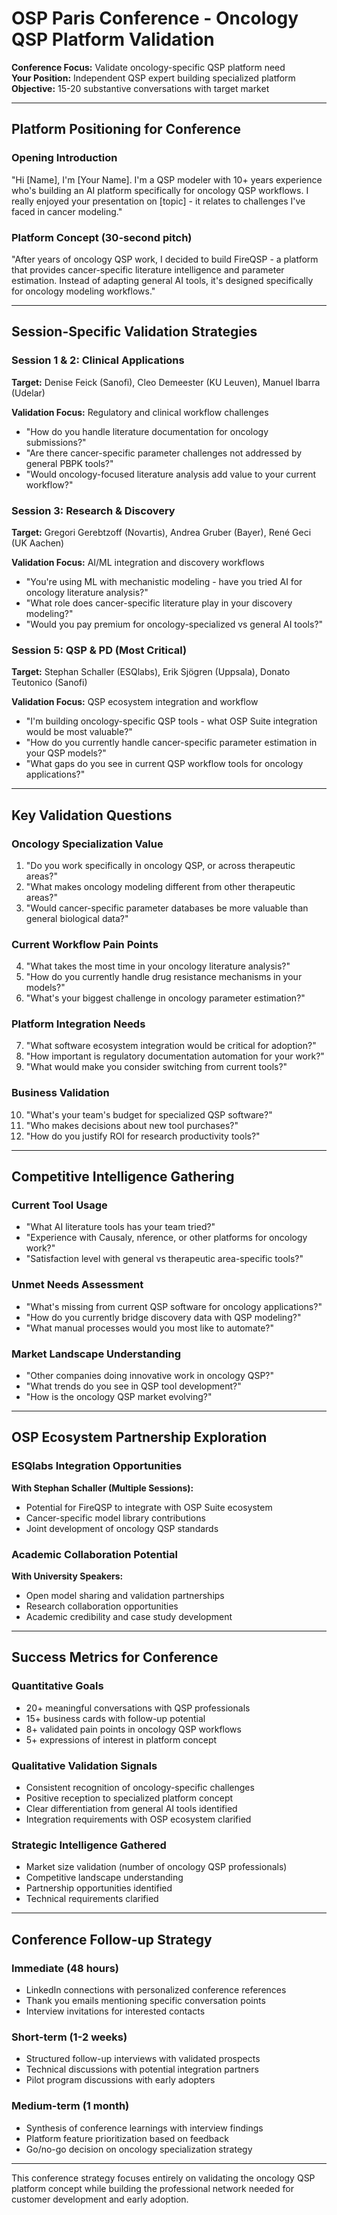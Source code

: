 # OSP Paris Conference - Oncology QSP Platform Validation

**Conference Focus:** Validate oncology-specific QSP platform need  
**Your Position:** Independent QSP expert building specialized platform  
**Objective:** 15-20 substantive conversations with target market

---

## Platform Positioning for Conference

### Opening Introduction
"Hi [Name], I'm [Your Name]. I'm a QSP modeler with 10+ years experience who's building an AI platform specifically for oncology QSP workflows. I really enjoyed your presentation on [topic] - it relates to challenges I've faced in cancer modeling."

### Platform Concept (30-second pitch)
"After years of oncology QSP work, I decided to build FireQSP - a platform that provides cancer-specific literature intelligence and parameter estimation. Instead of adapting general AI tools, it's designed specifically for oncology modeling workflows."

---

## Session-Specific Validation Strategies

### Session 1 & 2: Clinical Applications
**Target:** Denise Feick (Sanofi), Cleo Demeester (KU Leuven), Manuel Ibarra (Udelar)

**Validation Focus:** Regulatory and clinical workflow challenges
- "How do you handle literature documentation for oncology submissions?"
- "Are there cancer-specific parameter challenges not addressed by general PBPK tools?"
- "Would oncology-focused literature analysis add value to your current workflow?"

### Session 3: Research & Discovery  
**Target:** Gregori Gerebtzoff (Novartis), Andrea Gruber (Bayer), René Geci (UK Aachen)

**Validation Focus:** AI/ML integration and discovery workflows
- "You're using ML with mechanistic modeling - have you tried AI for oncology literature analysis?"
- "What role does cancer-specific literature play in your discovery modeling?"
- "Would you pay premium for oncology-specialized vs general AI tools?"

### Session 5: QSP & PD (Most Critical)
**Target:** Stephan Schaller (ESQlabs), Erik Sjögren (Uppsala), Donato Teutonico (Sanofi)

**Validation Focus:** QSP ecosystem integration and workflow
- "I'm building oncology-specific QSP tools - what OSP Suite integration would be most valuable?"
- "How do you currently handle cancer-specific parameter estimation in your QSP models?"
- "What gaps do you see in current QSP workflow tools for oncology applications?"

---

## Key Validation Questions

### Oncology Specialization Value
1. "Do you work specifically in oncology QSP, or across therapeutic areas?"
2. "What makes oncology modeling different from other therapeutic areas?"
3. "Would cancer-specific parameter databases be more valuable than general biological data?"

### Current Workflow Pain Points  
4. "What takes the most time in your oncology literature analysis?"
5. "How do you currently handle drug resistance mechanisms in your models?"
6. "What's your biggest challenge in oncology parameter estimation?"

### Platform Integration Needs
7. "What software ecosystem integration would be critical for adoption?"
8. "How important is regulatory documentation automation for your work?"
9. "What would make you consider switching from current tools?"

### Business Validation
10. "What's your team's budget for specialized QSP software?"
11. "Who makes decisions about new tool purchases?"
12. "How do you justify ROI for research productivity tools?"

---

## Competitive Intelligence Gathering

### Current Tool Usage
- "What AI literature tools has your team tried?"
- "Experience with Causaly, nference, or other platforms for oncology work?"
- "Satisfaction level with general vs therapeutic area-specific tools?"

### Unmet Needs Assessment
- "What's missing from current QSP software for oncology applications?"
- "How do you currently bridge discovery data with QSP modeling?"
- "What manual processes would you most like to automate?"

### Market Landscape Understanding
- "Other companies doing innovative work in oncology QSP?"
- "What trends do you see in QSP tool development?"
- "How is the oncology QSP market evolving?"

---

## OSP Ecosystem Partnership Exploration

### ESQlabs Integration Opportunities
**With Stephan Schaller (Multiple Sessions):**
- Potential for FireQSP to integrate with OSP Suite ecosystem
- Cancer-specific model library contributions
- Joint development of oncology QSP standards

### Academic Collaboration Potential
**With University Speakers:**
- Open model sharing and validation partnerships
- Research collaboration opportunities
- Academic credibility and case study development

---

## Success Metrics for Conference

### Quantitative Goals
- 20+ meaningful conversations with QSP professionals
- 15+ business cards with follow-up potential  
- 8+ validated pain points in oncology QSP workflows
- 5+ expressions of interest in platform concept

### Qualitative Validation Signals
- Consistent recognition of oncology-specific challenges
- Positive reception to specialized platform concept
- Clear differentiation from general AI tools identified
- Integration requirements with OSP ecosystem clarified

### Strategic Intelligence Gathered
- Market size validation (number of oncology QSP professionals)
- Competitive landscape understanding
- Partnership opportunities identified
- Technical requirements clarified

---

## Conference Follow-up Strategy

### Immediate (48 hours)
- LinkedIn connections with personalized conference references
- Thank you emails mentioning specific conversation points
- Interview invitations for interested contacts

### Short-term (1-2 weeks)  
- Structured follow-up interviews with validated prospects
- Technical discussions with potential integration partners
- Pilot program discussions with early adopters

### Medium-term (1 month)
- Synthesis of conference learnings with interview findings
- Platform feature prioritization based on feedback
- Go/no-go decision on oncology specialization strategy

---

This conference strategy focuses entirely on validating the oncology QSP platform concept while building the professional network needed for customer development and early adoption.